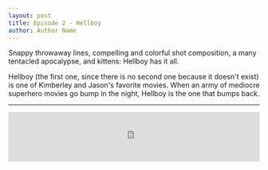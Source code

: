 ```yaml
---
layout: post
title: Episode 2 - Hellboy
author: Author Name
---
```

Snappy throwaway lines, compelling and colorful shot composition, a many tentacled apocalypse, and kittens: Hellboy has it all.

Hellboy (the first one, since there is no second one because it doesn't exist) is one of Kimberley and Jason's favorite movies.  When an army of mediocre superhero movies go bump in the night, Hellboy is the one that bumps back. 

----- 

<iframe src="https://www.podbean.com/media/player/wdz4a-6ca48f?from=yiiadmin&skin=1&btn-skin=108&share=1&fonts=Helvetica&auto=0&download=0&rtl=0" scrolling="no" data-name="pb-iframe-player" frameborder="0" width="100%" height="100"></iframe>
